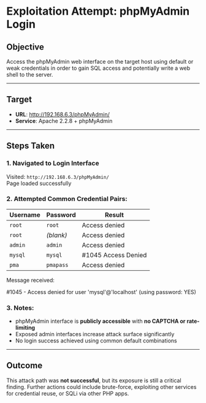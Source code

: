 # Exploitation Attempt: phpMyAdmin Login

## Objective

Access the phpMyAdmin web interface on the target host using default or weak credentials in order to gain SQL access and potentially write a web shell to the server.

---

## Target

- **URL**: http://192.168.6.3/phpMyAdmin/
- **Service**: Apache 2.2.8 + phpMyAdmin

---

## Steps Taken

### 1. Navigated to Login Interface
Visited: `http://192.168.6.3/phpMyAdmin/`  
Page loaded successfully

### 2. Attempted Common Credential Pairs:

| Username | Password | Result |
|----------|----------|--------|
| `root`   | `root`   |  Access denied |
| `root`   | *(blank)*|  Access denied |
| `admin`  | `admin`  |  Access denied |
| `mysql`  | `mysql`  |  #1045 Access Denied |
| `pma`    | `pmapass`|  Access denied |

Message received:

#1045 - Access denied for user 'mysql'@'localhost' (using password: YES)


### 3. Notes:
- phpMyAdmin interface is **publicly accessible** with **no CAPTCHA or rate-limiting**
- Exposed admin interfaces increase attack surface significantly
- No login success achieved using common default combinations

---

##  Outcome

This attack path was **not successful**, but its exposure is still a critical finding. Further actions could include brute-force, exploiting other services for credential reuse, or SQLi via other PHP apps.


